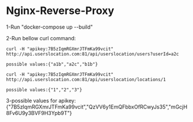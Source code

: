 # Nginx-Reverse-Proxy

1-Run "docker-compose up --build"

2-Run bellow curl command:

	curl -H "apikey:7B5zIqmRGXmrJTFmKa99vcit" http://api.userslocation.com:81/api/userslocation/users?userId=a2c
	
	possible values:{"a1b","a2c","b1b"}
	
	curl -H "apikey:7B5zIqmRGXmrJTFmKa99vcit" http://api.userslocation.com:81/api/userslocation/locations/1 
	
	possible values:{"1","2","3"}
	
3-possible values for apikey:{"7B5zIqmRGXmrJTFmKa99vcit","QzVV6y1EmQFbbxOfRCwyJs35","mGcjH8Fv6U9y3BVF9H3Ypb9T"}
